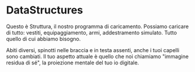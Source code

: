# DataStructures
Questo è Struttura, il nostro programma di caricamento. Possiamo caricare di tutto: vestiti, equipaggiamento, armi, addestramento simulato. Tutto quello di cui abbiamo bisogno.
 
 Abiti diversi, spinotti nelle braccia e in testa assenti, anche i tuoi capelli sono cambiati. Il tuo aspetto attuale è quello che noi chiamiamo "immagine residua di sé", la proiezione mentale del tuo io digitale.
